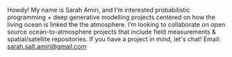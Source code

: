Howdy! My name is Sarah Amiri, and I’m interested probabilistic programming + deep generative modelling projects centered on how the living ocean is linked the the atmosphere. I’m looking to collaborate on open source ocean-to-atmosphere projects that include field measurements & spatial/satellite repositories. If you have a project in mind, let's chat!
Email: sarah.salt.amiri@gmail.com

<!---
sarah-sea-salt/sarah-sea-salt is a ✨ special ✨ repository because its `README.md` (this file) appears on your GitHub profile.
You can click the Preview link to take a look at your changes.
--->
